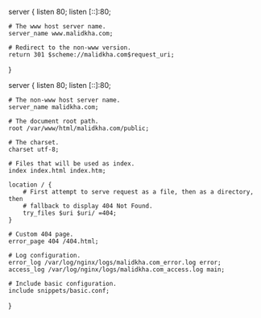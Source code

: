 server {
    listen 80;
    listen [::]:80;

    # The www host server name.
    server_name www.malidkha.com;

    # Redirect to the non-www version.
    return 301 $scheme://malidkha.com$request_uri;
}

server {
    listen 80;
    listen [::]:80;

    # The non-www host server name.
    server_name malidkha.com;

    # The document root path.
    root /var/www/html/malidkha.com/public;

    # The charset.
    charset utf-8;

    # Files that will be used as index.
    index index.html index.htm;

    location / {
        # First attempt to serve request as a file, then as a directory, then
        # fallback to display 404 Not Found.
        try_files $uri $uri/ =404;
    }

    # Custom 404 page.
    error_page 404 /404.html;

    # Log configuration.
    error_log /var/log/nginx/logs/malidkha.com_error.log error;
    access_log /var/log/nginx/logs/malidkha.com_access.log main;

    # Include basic configuration.
    include snippets/basic.conf;
}